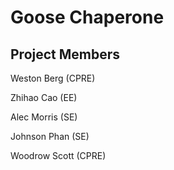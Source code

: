 # Goose Chaperone



## Project Members

Weston Berg (CPRE)

Zhihao Cao (EE)

Alec Morris (SE)

Johnson Phan (SE)

Woodrow Scott (CPRE)